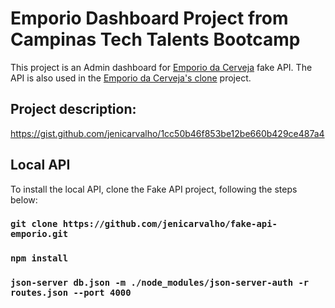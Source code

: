 # Emporio Dashboard Project from Campinas Tech Talents Bootcamp

This project is an Admin dashboard for [Emporio da Cerveja](https://emporiodacerveja.com.br) fake API. The API is also used in the [Emporio da Cerveja's clone](https://github.com/bm-santos/emporio) project.

## Project description:
https://gist.github.com/jenicarvalho/1cc50b46f853be12be660b429ce487a4

## Local API
To install the local API, clone the Fake API project, following the steps below:

### `git clone https://github.com/jenicarvalho/fake-api-emporio.git`

### `npm install`

### `json-server db.json -m ./node_modules/json-server-auth -r routes.json --port 4000`